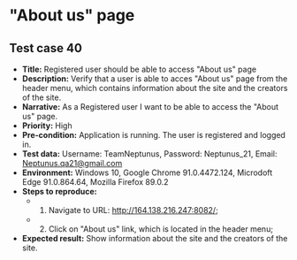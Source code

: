 # **"About us" page**

## Test case 40

* **Title:** Registered user should be able to access "About us" page
* **Description:** Verify that a user is able to acces "About us" page from the header menu, which contains information about the site and the creators of the site.
* **Narrative:** As a Registered user I want to be able to access the "About us" page.
* **Priority:** High
* **Pre-condition:** Application is running. The user is registered and logged in.
* **Test data:** Username: TeamNeptunus, Password: Neptunus_21, Email: Neptunus.qa21@gmail.com
* **Environment:** Windows 10, Google Chrome 91.0.4472.124, Microdoft Edge 91.0.864.64, Mozilla Firefox 89.0.2
* **Steps to reproduce:** 
   * 1. Navigate to URL: http://164.138.216.247:8082/;
   * 2. Click on "About us" link, which is located in the header menu;
* **Expected result:** Show information about the site and the creators of the site.

